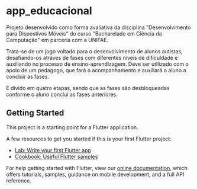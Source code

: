 # app_educacional

Projeto desenvolvido como forma avaliativa da disciplina "Desenvolvimento para Dispostivos Móveis" do curso "Bacharelado em Ciência da Computação" em parceria com a UNIFAE.

Trata-se de um jogo voltado para o desenvolvimento de alunos autistas, desafiando-os atráves de fases com diferentes níveis de dificuldade e auxiliando no processo de ensino-aprendizagem. Deve ser utilizado com o apoio de um pedagogo, que fará o acompanhamento e auxiliará o aluno a concluir as fases.

É divido em quatro etapas, sendo que as fases são desbloqueadas conforme o aluno concluí as fases anteriores.

## Getting Started

This project is a starting point for a Flutter application.

A few resources to get you started if this is your first Flutter project:

- [Lab: Write your first Flutter app](https://flutter.dev/docs/get-started/codelab)
- [Cookbook: Useful Flutter samples](https://flutter.dev/docs/cookbook)

For help getting started with Flutter, view our
[online documentation](https://flutter.dev/docs), which offers tutorials,
samples, guidance on mobile development, and a full API reference.
